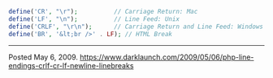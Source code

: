```php
define('CR', "\r");          // Carriage Return: Mac
define('LF', "\n");          // Line Feed: Unix
define('CRLF', "\r\n");      // Carriage Return and Line Feed: Windows
define('BR', '&lt;br />' . LF); // HTML Break
```

---

Posted May 6, 2009.
https://www.darklaunch.com/2009/05/06/php-line-endings-crlf-cr-lf-newline-linebreaks